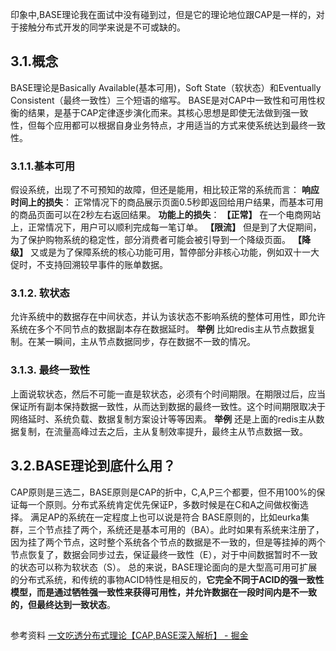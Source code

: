 印象中,BASE理论我在面试中没有碰到过，但是它的理论地位跟CAP是一样的，对于接触分布式开发的同学来说是不可或缺的。
## 3.1.概念
BASE理论是Basically Available(基本可用)，Soft State（软状态）和Eventually Consistent（最终一致性）三个短语的缩写。
BASE是对CAP中一致性和可用性权衡的结果，是基于CAP定律逐步演化而来。其核心思想是即使无法做到强一致性，但每个应用都可以根据自身业务特点，才用适当的方式来使系统达到最终一致性。
### 3.1.1.基本可用
假设系统，出现了不可预知的故障，但还是能用，相比较正常的系统而言：
**响应时间上的损失**：
正常情况下的商品展示页面0.5秒即返回给用户结果，而基本可用的商品页面可以在2秒左右返回结果。
**功能上的损失**：
**【正常】** 在一个电商网站上，正常情况下，用户可以顺利完成每一笔订单。
**【限流】** 但是到了大促期间，为了保护购物系统的稳定性，部分消费者可能会被引导到一个降级页面。
**【降级】** 又或是为了保障系统的核心功能可用，暂停部分非核心功能，例如双十一大促时，不支持回溯较早事件的账单数据。
### 3.1.2. 软状态
允许系统中的数据存在中间状态，并认为该状态不影响系统的整体可用性，即允许系统在多个不同节点的数据副本存在数据延时。
**举例**
比如redis主从节点数据复制。在某一瞬间，主从节点数据同步，存在数据不一致的情况。
### 3.1.3. 最终一致性
上面说软状态，然后不可能一直是软状态，必须有个时间期限。在期限过后，应当保证所有副本保持数据一致性，从而达到数据的最终一致性。这个时间期限取决于网络延时、系统负载、数据复制方案设计等等因素。
**举例**
还是上面的redis主从数据复制，在流量高峰过去之后，主从复制效率提升，最终主从节点数据一致。
## 3.2.BASE理论到底什么用？
CAP原则是三选二，BASE原则是CAP的折中，C,A,P三个都要，但不用100%的保证每一个原则。分布式系统肯定优先保证P，多数时候是在C和A之间做权衡选择。
满足AP的系统在一定程度上也可以说是符合 BASE原则的，比如eurka集群，三个节点挂了两个，系统还是基本可用的（BA）。此时如果有系统来注册了，因为挂了两个节点，这时整个系统各个节点的数据是不一致的，但是等挂掉的两个节点恢复了，数据会同步过去，保证最终一致性（E），对于中间数据暂时不一致的状态可以称为软状态（S）。
总的来说，BASE理论面向的是大型高可用可扩展的分布式系统，和传统的事物ACID特性是相反的，**它完全不同于ACID的强一致性模型，而是通过牺牲强一致性来获得可用性，并允许数据在一段时间内是不一致的，但最终达到一致状态**。
## 
参考资料
[一文吃透分布式理论【CAP,BASE深入解析】 - 掘金](https://juejin.cn/post/7021717177220726798)
